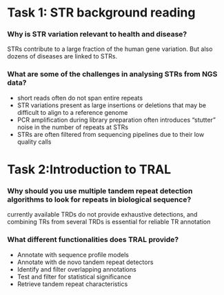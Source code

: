 # Task 1: STR background reading

### Why is STR variation relevant to health and disease?
STRs contribute to a large fraction of the human gene variation. But also dozens of diseases are linked to STRs.

### What are some of the challenges in analysing STRs from NGS data?
- short reads often do not span entire repeats
- STR variations present as large insertions or deletions that may be difficult to align to a reference genome
- PCR amplification during library preparation often introduces “stutter” noise in the number of
repeats at STRs
- STRs are often filtered from sequencing pipelines due to their low quality calls

# Task 2:Introduction to TRAL

### Why should you use multiple tandem repeat detection algorithms to look for repeats in biological sequence?
currently available TRDs do not provide exhaustive detections, and combining TRs from several TRDs is essential for
reliable TR annotation

### What different functionalities does TRAL provide?
- Annotate with sequence profile models
- Annotate with de novo tandem repeat detectors
- Identify and filter overlapping annotations
- Test and filter for statistical significance
- Retrieve tandem repeat characteristics
